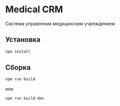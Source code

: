 # Medical CRM

Система управления медицинским учреждением

## Установка

```js
npm install
```

## Сборка

```js
npm run build
```

или

```js
npm run build-dev
```
